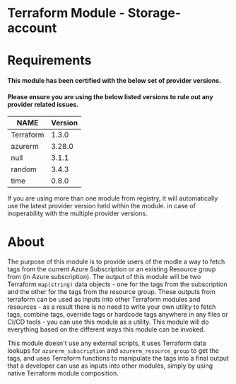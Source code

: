 # Terraform Module - Storage-account

# Requirements

#### This module has been certified with the below set of provider versions.

#### Please ensure you are using the below listed versions to rule out any provider related issues.

| NAME      | Version  |
|-----------|----------|
| Terraform | 1.3.0    | 
| azurerm   | 3.28.0   |
| null   | 3.1.1   |
| random   | 3.4.3   |
| time   | 0.8.0   |

<font size=”2”> If you are using more than one module from registry, it will automatically use the latest provider version held within the module. in case of inoperability with the multiple provider versions. </font>

# About

<font size=”2”> The purpose of this module is to provide users of the modle a way to fetch tags from the current Azure Subscription or an existing Resource group from (in Azure subscription). The output of this module will be two Terraform ``map(string)`` data objects - one for the tags from the subscription and the other for the tags from the resource group. These outputs from terraform can be used as inputs into other Terraform modules and resources - as a result there is no need to write your own utility to fetch tags, combine tags, override tags or hardcode tags anywhere in any files or CI/CD tools - you can use this module as a utility. This module will do everything based on the different ways this module can be invoked.
  
  This module doesn't use any external scripts, it uses Terraform data lookups for ``azurerm_subscription`` and ``azurerm_resource_group`` to get the tags, and uses Terraform functions to manipulate the tags into a final output that a developer can use as inputs into other modules, simply by using native Terraform module composition.</font>
